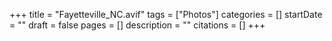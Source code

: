 +++
title = "Fayetteville_NC.avif"
tags = ["Photos"]
categories = []
startDate = ""
draft = false
pages = []
description = ""
citations = []
+++
